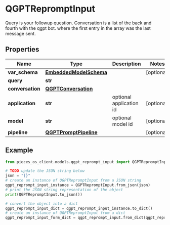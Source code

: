# QGPTRepromptInput

Query is your followup question.  Conversation is a list of the back and fourth with the qgpt bot. where the first entry in the array was the last message sent.

## Properties

Name | Type | Description | Notes
------------ | ------------- | ------------- | -------------
**var_schema** | [**EmbeddedModelSchema**](EmbeddedModelSchema) |  | [optional] 
**query** | **str** |  | 
**conversation** | [**QGPTConversation**](QGPTConversation) |  | 
**application** | **str** | optional application id | [optional] 
**model** | **str** | optional model id | [optional] 
**pipeline** | [**QGPTPromptPipeline**](QGPTPromptPipeline) |  | [optional] 

## Example

```python
from pieces_os_client.models.qgpt_reprompt_input import QGPTRepromptInput

# TODO update the JSON string below
json = "{}"
# create an instance of QGPTRepromptInput from a JSON string
qgpt_reprompt_input_instance = QGPTRepromptInput.from_json(json)
# print the JSON string representation of the object
print(QGPTRepromptInput.to_json())

# convert the object into a dict
qgpt_reprompt_input_dict = qgpt_reprompt_input_instance.to_dict()
# create an instance of QGPTRepromptInput from a dict
qgpt_reprompt_input_form_dict = qgpt_reprompt_input.from_dict(qgpt_reprompt_input_dict)
```



